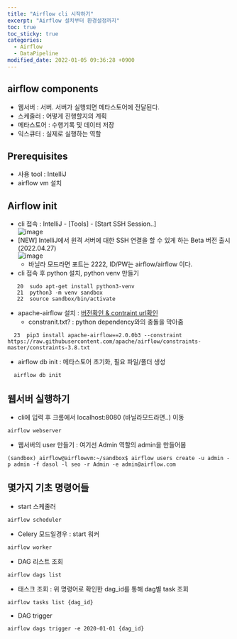 ```yaml
---
title: "Airflow cli 시작하기"
excerpt: "Airflow 설치부터 환경설정까지"
toc: true
toc_sticky: true
categories:
  - Airflow
  - DataPipeline
modified_date: 2022-01-05 09:36:28 +0900
---
```

## airflow components
- 웹서버 : 서버. 서버가 실행되면 메타스토어에 전달된다. 
- 스케줄러 : 어떻게 진행할지의 계획 
- 메타스토어 : 수행기록 및 데이터 저장 
- 익스큐터 : 실제로 실행하는 역할 

## Prerequisites 
- 사용 tool : IntelliJ
- airflow vm 설치 

## Airflow init
- cli 접속 : IntelliJ - [Tools] - [Start SSH Session..]    
![image](https://user-images.githubusercontent.com/29423260/165028050-628facd7-0cdb-4790-b860-78dae4d6458a.png)
- [NEW] IntelliJ에서 원격 서버에 대한 SSH 연결을 할 수 있게 하는 Beta 버전 출시(2022.04.27)      
![image](https://user-images.githubusercontent.com/29423260/165350098-09f74a14-e8d9-45f5-8dd3-33ae96818467.png)
  - 바닐라 모드라면 포트는 2222, ID/PW는 airflow/airflow 이다. 
- cli 접속 후 python 설치, python venv 만들기 
```
   20  sudo apt-get install python3-venv
   21  python3 -m venv sandbox
   22  source sandbox/bin/activate
```
- apache-airflow 설치 : [버전확인 & contraint url확인](https://gist.github.com/marclamberti/742efaef5b2d94f44666b0aec020be7c)
  - constranit.txt? : python dependency와의 충돌을 막아줌 
```
  23  pip3 install apache-airflow==2.0.0b3 --constraint https://raw.githubusercontent.com/apache/airflow/constraints-master/constraints-3.8.txt
```

- airflow db init : 메타스토어 초기화, 필요 파일/폴더 생성
```
  airflow db init
```

## 웹서버 실행하기 
- cli에 입력 후 크롬에서 localhost:8080 (바닐라모드라면..) 이동 
```
airflow webserver
```
- 웹서버의 user 만들기 : 여기선 Admin 역할의 admin을 만들어봄 
```
(sandbox) airflow@airflowvm:~/sandbox$ airflow users create -u admin -p admin -f dasol -l seo -r Admin -e admin@airflow.com
```

## 몇가지 기초 명령어들
- start 스케줄러 
```
airflow scheduler
```
- Celery 모드일경우 : start 워커 
```
airflow worker
```
- DAG 리스트 조회 
```
airflow dags list
```
- 태스크 조회 : 위 명령어로 확인한 dag_id를 통해 dag별 task 조회 
```
airflow tasks list {dag_id}
```
- DAG trigger 
```
airflow dags trigger -e 2020-01-01 {dag_id}
```

